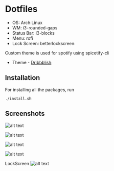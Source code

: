 # Dotfiles

* OS: Arch Linux
* WM: i3-rounded-gaps
* Status Bar: i3-blocks
* Menu: rofi
* Lock Screen: betterlockscreen

Custom theme is used for spotify using spicetify-cli

* Theme - [Dribbblish](https://github.com/morpheusthewhite/spicetify-themes/tree/master/Dribbblish)

## Installation

For installing all the packages, run

```./install.sh```

## Screenshots

![alt text](./images/pic2.png)

![alt text](./images/pic5.png)

![alt text](./images/pic3.png)

![alt text](./images/pic1.png)

LockScreen
![alt text](./images/pic4.png)